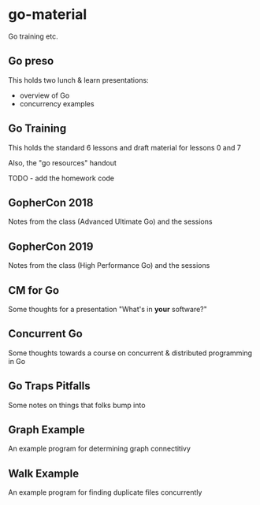 # go-material
Go training etc.

## Go preso
This holds two lunch & learn presentations:

- overview of Go
- concurrency examples

## Go Training
This holds the standard 6 lessons and draft material for lessons 0 and 7

Also, the "go resources" handout

TODO - add the homework code

## GopherCon 2018
Notes from the class (Advanced Ultimate Go) and the sessions

## GopherCon 2019
Notes from the class (High Performance Go) and the sessions

## CM for Go
Some thoughts for a presentation "What's in **your** software?"

## Concurrent Go
Some thoughts towards a course on concurrent & distributed programming in Go

## Go Traps Pitfalls
Some notes on things that folks bump into

## Graph Example
An example program for determining graph connectitivy

## Walk Example
An example program for finding duplicate files concurrently